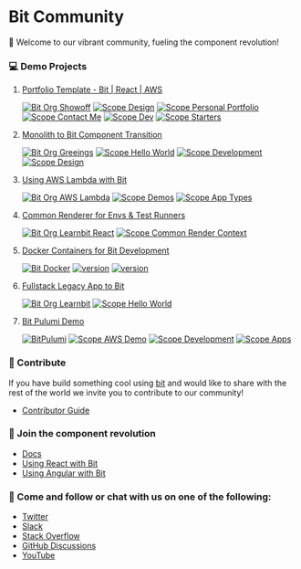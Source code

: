 # Bit Community 
👋 Welcome to our vibrant community, fueling the component revolution!

### 💻 Demo Projects

1. [Portfolio Template - Bit | React | AWS](https://github.com/bitdev-community/bit-react-portfolio-site)

    [![Bit Org Showoff](https://img.shields.io/badge/Bit-@Showoff-2C00C3)](https://bit.cloud/showoff)
    [![Scope Design](https://img.shields.io/badge/Scope-Design_(30)-820596)](https://bit.cloud/showoff/design)
    [![Scope Personal Portfolio](https://img.shields.io/badge/Scope-Personal_Portfolio_(22)-820596)](https://bit.cloud/showoff/personal-portfolio)
    [![Scope Contact Me](https://img.shields.io/badge/Scope-Contact_Me_(5)-820596)](https://bit.cloud/showoff/contact-me)
    [![Scope Dev](https://img.shields.io/badge/Scope-Dev_(4)-820596)](https://bit.cloud/showoff/dev)
    [![Scope Starters](https://img.shields.io/badge/Scope-Starters_(1)-820596)](https://bit.cloud/showoff/starters)

2. [Monolith to Bit Component Transition](https://github.com/bitdev-community/hello-world)

    [![Bit Org Greeings](https://img.shields.io/badge/Bit-@greetings-2C00C3)](https://bit.cloud/greetings)
    [![Scope Hello World](https://img.shields.io/badge/Scope-Hello_World_(5)-820596)](https://bit.cloud/greetings/hello-world)
    [![Scope Development](https://img.shields.io/badge/Scope-Development_(4)-820596)](https://bit.cloud/greetings/development)
    [![Scope Design](https://img.shields.io/badge/Scope-Design_(2)-820596)](https://bit.cloud/greetings/design)

3. [Using AWS Lambda with Bit](https://github.com/bitdev-community/aws-lambda)

    [![Bit Org AWS Lambda](https://img.shields.io/badge/Bit-@aws--lambda-2C00C3)](https://bit.cloud/aws-lambda)
    [![Scope Demos](https://img.shields.io/badge/Scope-Demos_(2)-820596)](https://bit.cloud/aws-lambda/demos)
    [![Scope App Types](https://img.shields.io/badge/Scope-App_Types_(1)-820596)](https://bit.cloud/aws-lambda/app-types)

4. [Common Renderer for Envs & Test Runners](https://github.com/bitdev-community/common-render-context)

    [![Bit Org Learnbit React](https://img.shields.io/badge/Bit-@learnbit--react-2C00C3)](https://bit.cloud/learnbit-react)
    [![Scope Common Render Context](https://img.shields.io/badge/Scope-Common_Render_Context_(4)-820596)](https://bit.cloud/learnbit-react/common-render-context)
    
5. [Docker Containers for Bit Development](https://github.com/bitdev-community/bit-docker-image)

    [![Bit Docker](https://img.shields.io/badge/Bit-Docker-086dd7)](https://hub.docker.com/u/bitsrc) [![version](https://img.shields.io/badge/Image-bitsrc/stable:latest-brightgreen)](https://hub.docker.com/layers/bitsrc/stable/latest/images/sha256-e0f1fe5332e633b382185b08c17d0e3a7db898ec648f79eaa9bfa40caa663ce0?context=explore) [![version](https://img.shields.io/badge/Image-bitsrc/nightly:latest-brightgreen)](https://hub.docker.com/layers/bitsrc/nightly/latest/images/sha256-e0f1fe5332e633b382185b08c17d0e3a7db898ec648f79eaa9bfa40caa663ce0?context=explore)
    
6. [Fullstack Legacy App to Bit](https://github.com/bitdev-community/fullstack-legacy-with-bit)

    [![Bit Org Learnbit](https://img.shields.io/badge/Bit-@learnbit-2C00C3)](https://bit.cloud/learnbit)
    [![Scope Hello World](https://img.shields.io/badge/Scope-Bit--Pioneers_(2)-820596)](https://bit.cloud/learnbit/bit-pioneers)

7. [Bit Pulumi Demo](https://github.com/bitdev-community/bit-pulumi)

    [![BitPulumi](https://img.shields.io/badge/Bit-@bitpulumi-2C00C3)](https://bit.cloud/bitpulumi)
    [![Scope AWS Demo](https://img.shields.io/badge/Scope-AWS_Demo_(4)-820596)](https://bit.cloud/bitpulumi/awsdemo)
    [![Scope Development](https://img.shields.io/badge/Scope-Development_(1)-820596)](https://bit.cloud/bitpulumi/development)
    [![Scope Apps](https://img.shields.io/badge/Scope-Apps_(1)-820596)](https://bit.cloud/bitpulumi/apps)
### 🌈 Contribute
If you have build something cool using [bit](https://bit.dev) and would like to share with the rest of the world we invite you to contribute to our community! 

- [Contributor Guide]( https://github.com/bitdev-community/contributor-guidelines)

### 🧙 Join the component revolution

- [Docs](https://bit.dev/docs)
- [Using React with Bit](https://bit.dev/docs/react-intro)
- [Using Angular with Bit](https://bit.dev/docs/angular-introduction)

### 🤝 Come and follow or chat with us on one of the following:

- [Twitter](https://twitter.com/bitdev_)
- [Slack](https://join.slack.com/t/bit-dev-community/shared_invite/zt-1ccd6k1nn-wIKOlqNNUEypmmO9bUujUg)
- [Stack Overflow](https://stackoverflow.com/questions/tagged/bit.dev)
- [GitHub Discussions](https://github.com/teambit/bit/discussions)
- [YouTube](https://www.youtube.com/c/Bitdev/videos)
